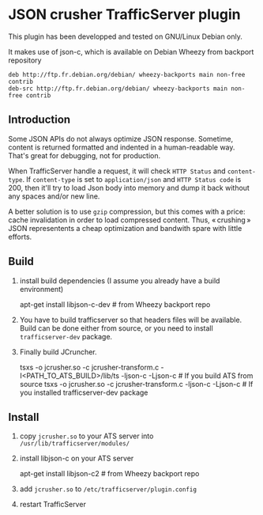 # JSON crusher TrafficServer plugin

This plugin has been developped and tested on GNU/Linux Debian only.

It makes use of json-c, which is available on Debian Wheezy from backport repository

    deb http://ftp.fr.debian.org/debian/ wheezy-backports main non-free contrib
    deb-src http://ftp.fr.debian.org/debian/ wheezy-backports main non-free contrib

## Introduction

Some JSON APIs do not always optimize JSON response. Sometime, content is returned
formatted and indented in a human-readable way. That's great for debugging, not for
production.

When TrafficServer handle a request, it will check `HTTP Status` and `content-type`.
If `content-type` is set to `application/json` and `HTTP Status code` is 200, then
it'll try to load Json body into memory and dump it back without any spaces and/or
new line.

A better solution is to use `gzip` compression, but this comes with a price: cache
invalidation in order to load compressed content. Thus, « crushing » JSON
representents a cheap optimization and bandwith spare with little efforts.

## Build

1. install build dependencies (I assume you already have a build environment)

    apt-get install libjson-c-dev # from Wheezy backport repo

2. You have to build trafficserver so that headers files will be available. Build can
   be done either from source, or you need to install `trafficserver-dev` package.

3. Finally build JCruncher.

    tsxs -o jcrusher.so -c jcrusher-transform.c -I<PATH_TO_ATS_BUILD>/lib/ts -ljson-c -Ljson-c # If you build ATS from source
    tsxs -o jcrusher.so -c jcrusher-transform.c -ljson-c -Ljson-c # If you installed trafficserver-dev package

## Install

1. copy `jcrusher.so` to your ATS server into `/usr/lib/trafficserver/modules/`

2. install libjson-c on your ATS server

    apt-get install libjson-c2 # from Wheezy backport repo

2. add `jcrusher.so` to `/etc/trafficserver/plugin.config`

3. restart TrafficServer
